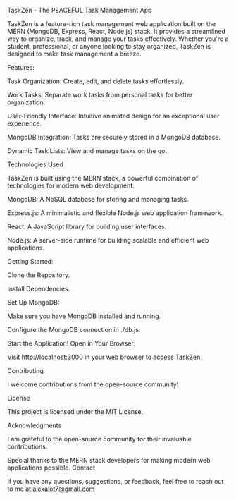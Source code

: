 TaskZen - The PEACEFUL Task Management App

TaskZen is a feature-rich task management web application built on the MERN (MongoDB, Express, React, Node.js) stack. It provides a streamlined way to organize, track, and manage your tasks effectively. Whether you're a student, professional, or anyone looking to stay organized, TaskZen is designed to make task management a breeze.

Features:

Task Organization: Create, edit, and delete tasks effortlessly.

Work Tasks: Separate work tasks from personal tasks for better organization.

User-Friendly Interface: Intuitive animated design for an exceptional user experience.

MongoDB Integration: Tasks are securely stored in a MongoDB database.

Dynamic Task Lists: View and manage tasks on the go.

Technologies Used

TaskZen is built using the MERN stack, a powerful combination of technologies for modern web development:


MongoDB: A NoSQL database for storing and managing tasks.

Express.js: A minimalistic and flexible Node.js web application framework.

React: A JavaScript library for building user interfaces.

Node.js: A server-side runtime for building scalable and efficient web applications.

Getting Started:

Clone the Repository.

Install Dependencies.

Set Up MongoDB:

Make sure you have MongoDB installed and running.

Configure the MongoDB connection in ./db.js.

Start the Application!
Open in Your Browser:

Visit http://localhost:3000 in your web browser to access TaskZen.


Contributing

I welcome contributions from the open-source community!


License

This project is licensed under the MIT License.


Acknowledgments

I am grateful to the open-source community for their invaluable contributions.

Special thanks to the MERN stack developers for making modern web applications possible.
Contact

If you have any questions, suggestions, or feedback, feel free to reach out to me at alexalot7@gmail.com
